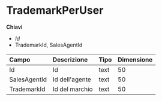 # TrademarkPerUser

  
 **Chiavi**

* _Id_
* TrademarkId, SalesAgentId

| Campo | Descrizione | Tipo | Dimensione |
| :--- | :--- | :--- | :--- |
| Id | Id | text | 50 |
| SalesAgentId | Id dell'agente | text | 50 |
| TrademarkId | Id del marchio | text | 50 |


